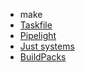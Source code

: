 - make
- [Taskfile](https://taskfile.dev/)
- [Pipelight](https://pipelight.dev/)
- [Just systems](https://just.systems/man/en/)
- [BuildPacks](https://buildpacks.io/)
